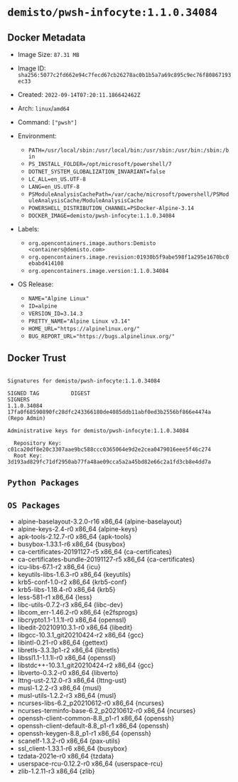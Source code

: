 # `demisto/pwsh-infocyte:1.1.0.34084`
## Docker Metadata
- Image Size: `87.31 MB`
- Image ID: `sha256:5077c2fd662e94c7fecd67cb26278ac0b1b5a7a69c895c9ec76f80867193ec33`
- Created: `2022-09-14T07:20:11.186642462Z`
- Arch: `linux`/`amd64`
- Command: `["pwsh"]`
- Environment:
  - `PATH=/usr/local/sbin:/usr/local/bin:/usr/sbin:/usr/bin:/sbin:/bin`
  - `PS_INSTALL_FOLDER=/opt/microsoft/powershell/7`
  - `DOTNET_SYSTEM_GLOBALIZATION_INVARIANT=false`
  - `LC_ALL=en_US.UTF-8`
  - `LANG=en_US.UTF-8`
  - `PSModuleAnalysisCachePath=/var/cache/microsoft/powershell/PSModuleAnalysisCache/ModuleAnalysisCache`
  - `POWERSHELL_DISTRIBUTION_CHANNEL=PSDocker-Alpine-3.14`
  - `DOCKER_IMAGE=demisto/pwsh-infocyte:1.1.0.34084`
- Labels:
  - `org.opencontainers.image.authors:Demisto <containers@demisto.com>`
  - `org.opencontainers.image.revision:01930b5f9abe598f1a295e1670bc0ebabd414108`
  - `org.opencontainers.image.version:1.1.0.34084`

- OS Release:
  - `NAME="Alpine Linux"`
  - `ID=alpine`
  - `VERSION_ID=3.14.3`
  - `PRETTY_NAME="Alpine Linux v3.14"`
  - `HOME_URL="https://alpinelinux.org/"`
  - `BUG_REPORT_URL="https://bugs.alpinelinux.org/"`

## Docker Trust
```

Signatures for demisto/pwsh-infocyte:1.1.0.34084

SIGNED TAG          DIGEST                                                             SIGNERS
1.1.0.34084         17fa0f68590890fc28dfc243366180de4085ddb11abf0ed3b2556bf866e4474a   (Repo Admin)

Administrative keys for demisto/pwsh-infocyte:1.1.0.34084

  Repository Key:	c01ca20df8e20c3307aae9bc588ccc0365064e9d2e2cea0479016eee5f46c274
  Root Key:	3d193ad829fc71df2950ab77fa48ae09cca5a2a45bd82e66c2a1fd3cb8e4dd7a

```

## `Python Packages`


## `OS Packages`

* alpine-baselayout-3.2.0-r16 x86_64 {alpine-baselayout}
* alpine-keys-2.4-r0 x86_64 {alpine-keys}
* apk-tools-2.12.7-r0 x86_64 {apk-tools}
* busybox-1.33.1-r6 x86_64 {busybox}
* ca-certificates-20191127-r5 x86_64 {ca-certificates}
* ca-certificates-bundle-20191127-r5 x86_64 {ca-certificates}
* icu-libs-67.1-r2 x86_64 {icu}
* keyutils-libs-1.6.3-r0 x86_64 {keyutils}
* krb5-conf-1.0-r2 x86_64 {krb5-conf}
* krb5-libs-1.18.4-r0 x86_64 {krb5}
* less-581-r1 x86_64 {less}
* libc-utils-0.7.2-r3 x86_64 {libc-dev}
* libcom_err-1.46.2-r0 x86_64 {e2fsprogs}
* libcrypto1.1-1.1.1l-r0 x86_64 {openssl}
* libedit-20210910.3.1-r0 x86_64 {libedit}
* libgcc-10.3.1_git20210424-r2 x86_64 {gcc}
* libintl-0.21-r0 x86_64 {gettext}
* libretls-3.3.3p1-r2 x86_64 {libretls}
* libssl1.1-1.1.1l-r0 x86_64 {openssl}
* libstdc++-10.3.1_git20210424-r2 x86_64 {gcc}
* libverto-0.3.2-r0 x86_64 {libverto}
* lttng-ust-2.12.0-r3 x86_64 {lttng-ust}
* musl-1.2.2-r3 x86_64 {musl}
* musl-utils-1.2.2-r3 x86_64 {musl}
* ncurses-libs-6.2_p20210612-r0 x86_64 {ncurses}
* ncurses-terminfo-base-6.2_p20210612-r0 x86_64 {ncurses}
* openssh-client-common-8.8_p1-r1 x86_64 {openssh}
* openssh-client-default-8.8_p1-r1 x86_64 {openssh}
* openssh-keygen-8.8_p1-r1 x86_64 {openssh}
* scanelf-1.3.2-r0 x86_64 {pax-utils}
* ssl_client-1.33.1-r6 x86_64 {busybox}
* tzdata-2021e-r0 x86_64 {tzdata}
* userspace-rcu-0.12.2-r0 x86_64 {userspace-rcu}
* zlib-1.2.11-r3 x86_64 {zlib}
